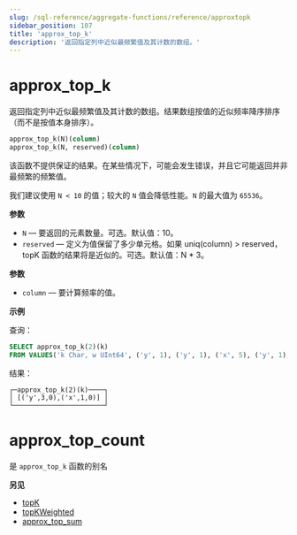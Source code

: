 ```yaml
---
slug: /sql-reference/aggregate-functions/reference/approxtopk
sidebar_position: 107
title: 'approx_top_k'
description: '返回指定列中近似最频繁值及其计数的数组。'
---
```



# approx_top_k

返回指定列中近似最频繁值及其计数的数组。结果数组按值的近似频率降序排序（而不是按值本身排序）。

``` sql
approx_top_k(N)(column)
approx_top_k(N, reserved)(column)
```

该函数不提供保证的结果。在某些情况下，可能会发生错误，并且它可能返回并非最频繁的频繁值。

我们建议使用 `N < 10` 的值；较大的 `N` 值会降低性能。`N` 的最大值为 `65536`。

**参数**

- `N` — 要返回的元素数量。可选。默认值：10。
- `reserved` — 定义为值保留了多少单元格。如果 uniq(column) > reserved，topK 函数的结果将是近似的。可选。默认值：N * 3。

**参数**

- `column` — 要计算频率的值。

**示例**

查询：

``` sql
SELECT approx_top_k(2)(k)
FROM VALUES('k Char, w UInt64', ('y', 1), ('y', 1), ('x', 5), ('y', 1), ('z', 10));
```

结果：

``` text
┌─approx_top_k(2)(k)────┐
│ [('y',3,0),('x',1,0)] │
└───────────────────────┘
```


# approx_top_count

是 `approx_top_k` 函数的别名

**另见**

- [topK](../../../sql-reference/aggregate-functions/reference/topk.md)
- [topKWeighted](../../../sql-reference/aggregate-functions/reference/topkweighted.md)
- [approx_top_sum](../../../sql-reference/aggregate-functions/reference/approxtopsum.md)
